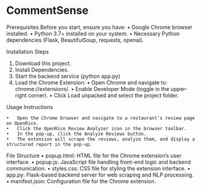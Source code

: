 # CommentSense
Prerequisites
Before you start, ensure you have:
	•	Google Chrome browser installed.
	•	Python 3.7+ installed on your system.
	•	Necessary Python dependencies (Flask, BeautifulSoup, requests, openai).

Installation Steps

1. Download this project.
2. Install Dependencies.
3. Start the backend service (python app.py)
4. Load the Chrome Extension:
	•	Open Chrome and navigate to: chrome://extensions/.
	•	Enable Developer Mode (toggle in the upper-right corner).
	•	Click Load unpacked and select the project folder.

Usage Instructions

	•	Open the Chrome browser and navigate to a restaurant’s review page on OpenRice.
	•	Click the OpenRice Review Analyzer icon in the browser toolbar.
	•	In the pop-up, click the Analyze Reviews button.
	•	The extension will scrape the reviews, analyze them, and display a structured report in the pop-up.


File Structure
	•	popup.html: HTML file for the Chrome extension’s user interface.
	•	popup.js: JavaScript file handling front-end logic and backend communication.
	•	styles.css: CSS file for styling the extension interface.
	•	app.py: Flask-based backend server for web scraping and NLP processing.
	•	manifest.json: Configuration file for the Chrome extension.

